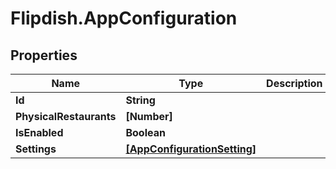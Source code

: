 # Flipdish.AppConfiguration

## Properties
Name | Type | Description | Notes
------------ | ------------- | ------------- | -------------
**Id** | **String** |  | [optional] 
**PhysicalRestaurants** | **[Number]** |  | [optional] 
**IsEnabled** | **Boolean** |  | [optional] 
**Settings** | [**[AppConfigurationSetting]**](AppConfigurationSetting.md) |  | [optional] 


